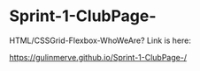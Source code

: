 # Sprint-1-ClubPage-
HTML/CSSGrid-Flexbox-WhoWeAre?
Link is here:

https://gulinmerve.github.io/Sprint-1-ClubPage-/
